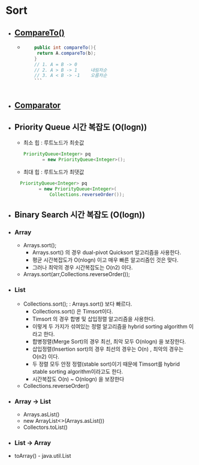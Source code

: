 # Sort

- ## [**CompareTo()**](https://github.com/SinJeongEun/Algorithm_study/blob/master/Algorithm_study/src/Sort/CompareTo.java)

  + ```java
        public int compareTo(){
    	 return A.compareTo(b);
        }
        // 1. A = B -> 0
        // 2. A > B -> 1     내림차순
        // 3. A < B -> -1    오름차순
        ```

    

- ## [**Comparator**](https://github.com/SinJeongEun/Algorithm_study/blob/master/Algorithm_study/src/Sort/ComparatorTest.java)

- ## Priority Queue  시간 복잡도 (O(logn))
  - 최소 힙 : 루트노드가 최솟값
       ```java
       PriorityQueue<Integer> pq
              = new PriorityQueue<Integer>();
      ```
  - 최대 힙 : 루트노드가 최댓값
   ```java   
     PriorityQueue<Integer> pq
            = new PriorityQueue<Integer>(
                Collections.reverseOrder());
    ```
- ## Binary Search  시간 복잡도 (O(logn))

- ### Array
  - Arrays.sort();   
    - Arrays.sort() 의 경우 dual-pivot Quicksort 알고리즘을 사용한다.
    - 평균 시간복잡도가 O(nlogn) 이고 매우 빠른 알고리즘인 것은 맞다. 
    - 그러나 최악의 경우 시간복잡도는 O(n2) 이다.
  - Arrays.sort(arr,Collections.reverseOrder());
  
- ### List  
  - Collections.sort(); : Arrays.sort() 보다 빠르다.
    -  Collections.sort() 은 Timsort이다. 
    - Timsort 의 경우 합병 및 삽입정렬 알고리즘을 사용한다. 
    - 이렇게 두 가지가 섞여있는 정렬 알고리즘을 hybrid sorting algorithm 이라고 한다.
    - 합병정렬(Merge Sort)의 경우 최선, 최악 모두 O(nlogn)  을 보장한다. 
    - 삽입정렬(Insertion sort)의 경우 최선의 경우는 O(n) , 최악의 경우는 O(n2) 이다. 
    - 두 정렬 모두 안정 정렬(stable sort)이기 때문에 Timsort를 hybrid stable sorting algorithm이라고도 한다.
    - 시간복잡도 O(n) ~ O(nlogn) 을 보장한다
  - Collections.reverseOrder()

- ### Array -> List
  - Arrays.asList()
  - new ArrayList<>(Arrays.asList())
  - Collectors.toList()


- ### List -> Array 
 - toArray() - java.util.List
